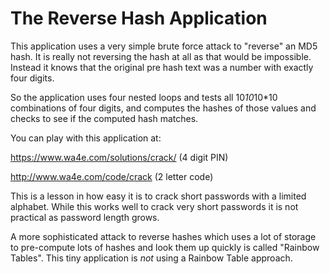 The Reverse Hash Application
============================

This application uses a very simple brute force attack to 
"reverse" an MD5 hash.  It is really not reversing the hash
at all as that would be impossible.  Instead it knows that 
the original pre hash text was a number with 
exactly four digits.

So the application uses four nested loops and tests all 
10*10*10*10 combinations of four digits, and computes the
hashes of those values and checks to see if the computed hash
matches.

You can play with this application at:

https://www.wa4e.com/solutions/crack/ (4 digit PIN)

http://www.wa4e.com/code/crack (2 letter code)

This is a lesson in how easy it is to crack short passwords
with a limited alphabet.  While this works well to crack 
very short passwords it is not practical as password 
length grows.

A more sophisticated attack to reverse hashes which uses a 
lot of storage to pre-compute lots of hashes and look them up
quickly is called "Rainbow Tables".  This tiny application
is *not* using a Rainbow Table approach.

